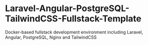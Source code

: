 # Laravel-Angular-PostgreSQL-TailwindCSS-Fullstack-Template
Docker-based fullstack development environment including Laravel, Angular, PostgreSQL, Nginx and TailwindCSS
